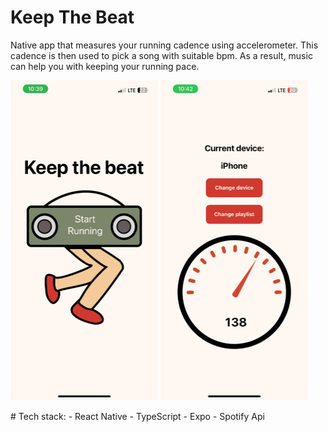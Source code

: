 # Keep The Beat
Native app that measures your running cadence using accelerometer. This cadence is then used to pick a song with suitable bpm. As a result, music can help you with keeping your running pace.
<p float="left">
<img src="./start_screen.jpg" width="236" height="512">
<img src="./cadence_meter.jpg" width="236" height="512">
</p>
# Tech stack: 
- React Native
- TypeScript
- Expo
- Spotify Api
